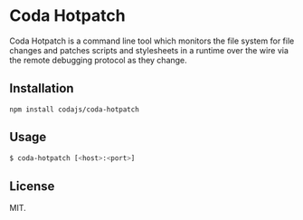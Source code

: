 # Coda Hotpatch

Coda Hotpatch is a command line tool which monitors the file system for file
changes and patches scripts and stylesheets in a runtime over the wire via the
remote debugging protocol as they change.

## Installation

```console
npm install codajs/coda-hotpatch
```

## Usage

```sh
$ coda-hotpatch [<host>:<port>]
```

## License

MIT.

